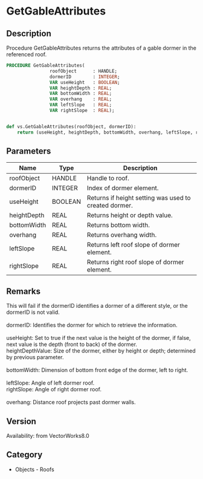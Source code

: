 # GetGableAttributes

## Description
Procedure GetGableAttributes returns the attributes of a gable dormer in the referenced roof. 

```pascal
PROCEDURE GetGableAttributes(
				roofObject      : HANDLE;
				dormerID        : INTEGER;
				VAR useHeight   : BOOLEAN;
				VAR heightDepth : REAL;
				VAR bottomWidth : REAL;
				VAR overhang    : REAL;
				VAR leftSlope   : REAL;
				VAR rightSlope  : REAL);
```

```python

def vs.GetGableAttributes(roofObject, dormerID):
    return (useHeight, heightDepth, bottomWidth, overhang, leftSlope, rightSlope)
```

## Parameters
|Name|Type|Description|
|---|---|---|
|roofObject|HANDLE|Handle to roof.|
|dormerID|INTEGER|Index of dormer element.|
|useHeight|BOOLEAN|Returns if height setting was used to created dormer.|
|heightDepth|REAL|Returns height or depth value.|
|bottomWidth|REAL|Returns bottom width.|
|overhang|REAL|Returns overhang width.|
|leftSlope|REAL|Returns left roof slope of dormer element.|
|rightSlope|REAL|Returns right roof slope of dormer element.|

## Remarks
This will fail if the dormerID identifies a dormer of a different style, or the dormerID is not valid.<BR>
<BR>
dormerID: Identifies the dormer for which to retrieve the information.<BR>
<BR>
useHeight: Set to true if the next value is the height of the dormer, if false, next value is the depth (front to back) of the dormer.<BR>
heightDepthValue: Size of the dormer, either by height or depth; determined by previous parameter.<BR>
<BR>
bottomWidth: Dimension of bottom front edge of the dormer, left to right.<BR>
<BR>
leftSlope: Angle of left dormer roof.<BR>
rightSlope: Angle of right dormer roof.<BR>
<BR>
overhang: Distance roof projects past dormer walls.

## Version
Availability: from VectorWorks8.0
## Category
* Objects - Roofs

